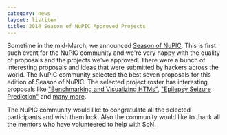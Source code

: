 ```yaml
---
category: news
layout: listitem
title: 2014 Season of NuPIC Approved Projects
---
```


Sometime in the mid-March, we announced [Season of NuPIC](http://numenta.org/son/). This is first such event for the NuPIC community and we're very happy with the quality of proposals and the projects we've approved. There were a bunch of interesting proposals and ideas that were submitted by hackers across the world. The NuPIC community selected the best seven proposals for this edition of Season of NuPIC. The selected project roster has interesting proposals like ["Benchmarking and Visualizing HTMs"](https://github.com/numenta/nupic/wiki/SoN-2014-Projects#benchmarking-and-visualizing-htms), ["Epilepsy Seizure Prediction"](https://github.com/numenta/nupic/wiki/SoN-2014-Projects#epilepsy-seizure-prediction) and [many more](https://github.com/numenta/nupic/wiki/SoN-2014-Projects).


The NuPIC community would like to congratulate all the selected participants and wish them luck. Also the community would like to thank all the mentors who have volunteered to help with SoN.

